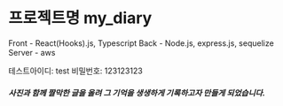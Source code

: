 # 프로젝트명 my_diary
Front - React(Hooks).js, Typescript
Back - Node.js, express.js, sequelize
Server - aws

테스트아이디: test
비밀번호: 123123123

##### 사진과 함께 짤막한 글을 올려 그 기억을 생생하게 기록하고자 만들게 되었습니다.
